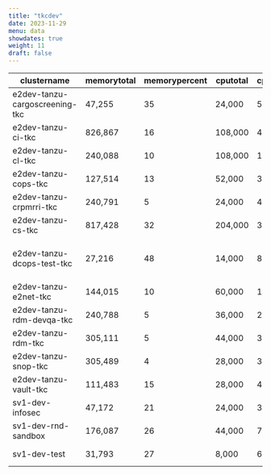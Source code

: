 ```yaml
---
title: "tkcdev"
date: 2023-11-29
menu: data
showdates: true
weight: 11
draft: false
---
```

<!--more-->
| clustername                    | memorytotal | memorypercent | cputotal | cpupercent | nodecount | health  | message                            |
| ------------------------------ | ----------- | ------------- | -------- | ---------- | --------- | ------- | ---------------------------------- |
| e2dev-tanzu-cargoscreening-tkc |      47,255 |            35 |   24,000 |         56 |         6 | HEALTHY | Cluster is healthy                 |
| e2dev-tanzu-ci-tkc             |     826,867 |            16 |  108,000 |         47 |         9 | HEALTHY | Cluster is healthy                 |
| e2dev-tanzu-cl-tkc             |     240,088 |            10 |  108,000 |         17 |         9 | HEALTHY | Cluster is healthy                 |
| e2dev-tanzu-cops-tkc           |     127,514 |            13 |   52,000 |         34 |         8 | HEALTHY | Cluster is healthy                 |
| e2dev-tanzu-crpmrri-tkc        |     240,791 |             5 |   24,000 |         42 |         6 | HEALTHY | Cluster is healthy                 |
| e2dev-tanzu-cs-tkc             |     817,428 |            32 |  204,000 |         31 |        27 | HEALTHY | Cluster is healthy                 |
| e2dev-tanzu-dcops-test-tkc     |      27,216 |            48 |   14,000 |         80 |         5 | WARNING | 1 worker node is in UNKNOWN state. |
| e2dev-tanzu-e2net-tkc          |     144,015 |            10 |   60,000 |         19 |         6 | HEALTHY | Cluster is healthy                 |
| e2dev-tanzu-rdm-devqa-tkc      |     240,788 |             5 |   36,000 |         28 |         6 | HEALTHY | Cluster is healthy                 |
| e2dev-tanzu-rdm-tkc            |     305,111 |             5 |   44,000 |         32 |         7 | HEALTHY | Cluster is healthy                 |
| e2dev-tanzu-snop-tkc           |     305,489 |             4 |   28,000 |         37 |         5 | HEALTHY | Cluster is healthy                 |
| e2dev-tanzu-vault-tkc          |     111,483 |            15 |   28,000 |         49 |         7 | HEALTHY | Cluster is healthy                 |
| sv1-dev-infosec                |      47,172 |            21 |   24,000 |         38 |         6 | HEALTHY | Cluster is healthy                 |
| sv1-dev-rnd-sandbox            |     176,087 |            26 |   44,000 |         70 |         7 | HEALTHY | Cluster is healthy                 |
| sv1-dev-test                   |      31,793 |            27 |    8,000 |         69 |         2 | HEALTHY | Cluster is healthy                 |
